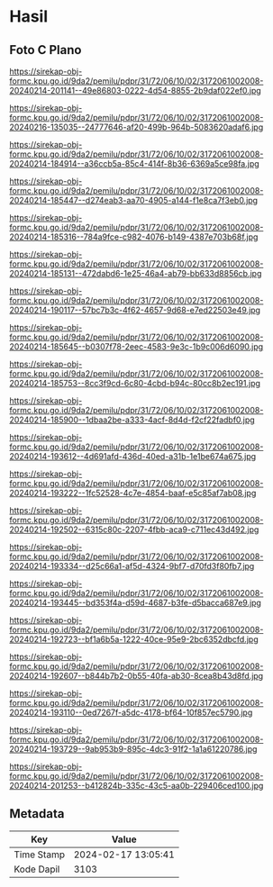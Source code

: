 # Hasil

## Foto C Plano

https://sirekap-obj-formc.kpu.go.id/9da2/pemilu/pdpr/31/72/06/10/02/3172061002008-20240214-201141--49e86803-0222-4d54-8855-2b9daf022ef0.jpg

https://sirekap-obj-formc.kpu.go.id/9da2/pemilu/pdpr/31/72/06/10/02/3172061002008-20240216-135035--24777646-af20-499b-964b-5083620adaf6.jpg

https://sirekap-obj-formc.kpu.go.id/9da2/pemilu/pdpr/31/72/06/10/02/3172061002008-20240214-184914--a36ccb5a-85c4-414f-8b36-6369a5ce98fa.jpg

https://sirekap-obj-formc.kpu.go.id/9da2/pemilu/pdpr/31/72/06/10/02/3172061002008-20240214-185447--d274eab3-aa70-4905-a144-f1e8ca7f3eb0.jpg

https://sirekap-obj-formc.kpu.go.id/9da2/pemilu/pdpr/31/72/06/10/02/3172061002008-20240214-185316--784a9fce-c982-4076-b149-4387e703b68f.jpg

https://sirekap-obj-formc.kpu.go.id/9da2/pemilu/pdpr/31/72/06/10/02/3172061002008-20240214-185131--472dabd6-1e25-46a4-ab79-bb633d8856cb.jpg

https://sirekap-obj-formc.kpu.go.id/9da2/pemilu/pdpr/31/72/06/10/02/3172061002008-20240214-190117--57bc7b3c-4f62-4657-9d68-e7ed22503e49.jpg

https://sirekap-obj-formc.kpu.go.id/9da2/pemilu/pdpr/31/72/06/10/02/3172061002008-20240214-185645--b0307f78-2eec-4583-9e3c-1b9c006d6090.jpg

https://sirekap-obj-formc.kpu.go.id/9da2/pemilu/pdpr/31/72/06/10/02/3172061002008-20240214-185753--8cc3f9cd-6c80-4cbd-b94c-80cc8b2ec191.jpg

https://sirekap-obj-formc.kpu.go.id/9da2/pemilu/pdpr/31/72/06/10/02/3172061002008-20240214-185900--1dbaa2be-a333-4acf-8d4d-f2cf22fadbf0.jpg

https://sirekap-obj-formc.kpu.go.id/9da2/pemilu/pdpr/31/72/06/10/02/3172061002008-20240214-193612--4d691afd-436d-40ed-a31b-1e1be674a675.jpg

https://sirekap-obj-formc.kpu.go.id/9da2/pemilu/pdpr/31/72/06/10/02/3172061002008-20240214-193222--1fc52528-4c7e-4854-baaf-e5c85af7ab08.jpg

https://sirekap-obj-formc.kpu.go.id/9da2/pemilu/pdpr/31/72/06/10/02/3172061002008-20240214-192502--6315c80c-2207-4fbb-aca9-c711ec43d492.jpg

https://sirekap-obj-formc.kpu.go.id/9da2/pemilu/pdpr/31/72/06/10/02/3172061002008-20240214-193334--d25c66a1-af5d-4324-9bf7-d70fd3f80fb7.jpg

https://sirekap-obj-formc.kpu.go.id/9da2/pemilu/pdpr/31/72/06/10/02/3172061002008-20240214-193445--bd353f4a-d59d-4687-b3fe-d5bacca687e9.jpg

https://sirekap-obj-formc.kpu.go.id/9da2/pemilu/pdpr/31/72/06/10/02/3172061002008-20240214-192723--bf1a6b5a-1222-40ce-95e9-2bc6352dbcfd.jpg

https://sirekap-obj-formc.kpu.go.id/9da2/pemilu/pdpr/31/72/06/10/02/3172061002008-20240214-192607--b844b7b2-0b55-40fa-ab30-8cea8b43d8fd.jpg

https://sirekap-obj-formc.kpu.go.id/9da2/pemilu/pdpr/31/72/06/10/02/3172061002008-20240214-193110--0ed7267f-a5dc-4178-bf64-10f857ec5790.jpg

https://sirekap-obj-formc.kpu.go.id/9da2/pemilu/pdpr/31/72/06/10/02/3172061002008-20240214-193729--9ab953b9-895c-4dc3-91f2-1a1a61220786.jpg

https://sirekap-obj-formc.kpu.go.id/9da2/pemilu/pdpr/31/72/06/10/02/3172061002008-20240214-201253--b412824b-335c-43c5-aa0b-229406ced100.jpg


## Metadata

| Key        | Value               |
| ---------- | ------------------- |
| Time Stamp | 2024-02-17 13:05:41 |
| Kode Dapil | 3103                |



